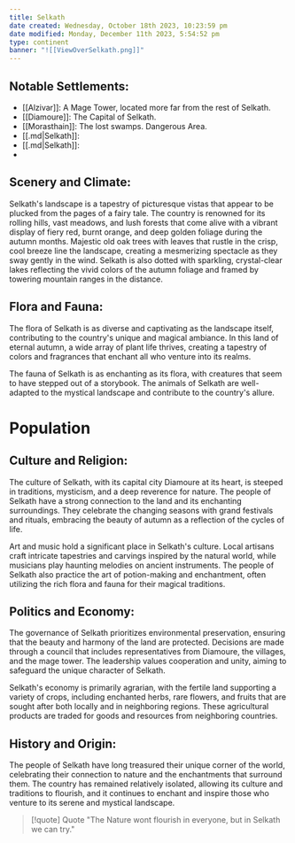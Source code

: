 ```yaml
---
title: Selkath
date created: Wednesday, October 18th 2023, 10:23:59 pm
date modified: Monday, December 11th 2023, 5:54:52 pm
type: continent
banner: "![[ViewOverSelkath.png]]"
---
```

## Notable Settlements:
- [[Alzivar]]: A Mage Tower, located more far from the rest of Selkath. 
- [[Diamoure]]: The Capital of Selkath. 
- [[Morasthain]]: The lost swamps. Dangerous Area.
- [[.md|Selkath]]: 
- [[.md|Selkath]]: 
- 


## Scenery and Climate:

Selkath's landscape is a tapestry of picturesque vistas that appear to be plucked from the pages of a fairy tale. The country is renowned for its rolling hills, vast meadows, and lush forests that come alive with a vibrant display of fiery red, burnt orange, and deep golden foliage during the autumn months. Majestic old oak trees with leaves that rustle in the crisp, cool breeze line the landscape, creating a mesmerizing spectacle as they sway gently in the wind. Selkath is also dotted with sparkling, crystal-clear lakes reflecting the vivid colors of the autumn foliage and framed by towering mountain ranges in the distance.

## Flora and Fauna:

The flora of Selkath is as diverse and captivating as the landscape itself, contributing to the country's unique and magical ambiance. In this land of eternal autumn, a wide array of plant life thrives, creating a tapestry of colors and fragrances that enchant all who venture into its realms.

The fauna of Selkath is as enchanting as its flora, with creatures that seem to have stepped out of a storybook. The animals of Selkath are well-adapted to the mystical landscape and contribute to the country's allure.

# Population
## Culture and Religion:

The culture of Selkath, with its capital city Diamoure at its heart, is steeped in traditions, mysticism, and a deep reverence for nature. The people of Selkath have a strong connection to the land and its enchanting surroundings. They celebrate the changing seasons with grand festivals and rituals, embracing the beauty of autumn as a reflection of the cycles of life.

Art and music hold a significant place in Selkath's culture. Local artisans craft intricate tapestries and carvings inspired by the natural world, while musicians play haunting melodies on ancient instruments. The people of Selkath also practice the art of potion-making and enchantment, often utilizing the rich flora and fauna for their magical traditions.

## Politics and Economy:

The governance of Selkath prioritizes environmental preservation, ensuring that the beauty and harmony of the land are protected. Decisions are made through a council that includes representatives from Diamoure, the villages, and the mage tower. The leadership values cooperation and unity, aiming to safeguard the unique character of Selkath.

Selkath's economy is primarily agrarian, with the fertile land supporting a variety of crops, including enchanted herbs, rare flowers, and fruits that are sought after both locally and in neighboring regions. These agricultural products are traded for goods and resources from neighboring countries.

## History and Origin:

The people of Selkath have long treasured their unique corner of the world, celebrating their connection to nature and the enchantments that surround them. The country has remained relatively isolated, allowing its culture and traditions to flourish, and it continues to enchant and inspire those who venture to its serene and mystical landscape.

> [!quote] Quote
> "The Nature wont flourish in everyone, but in Selkath we can try."
